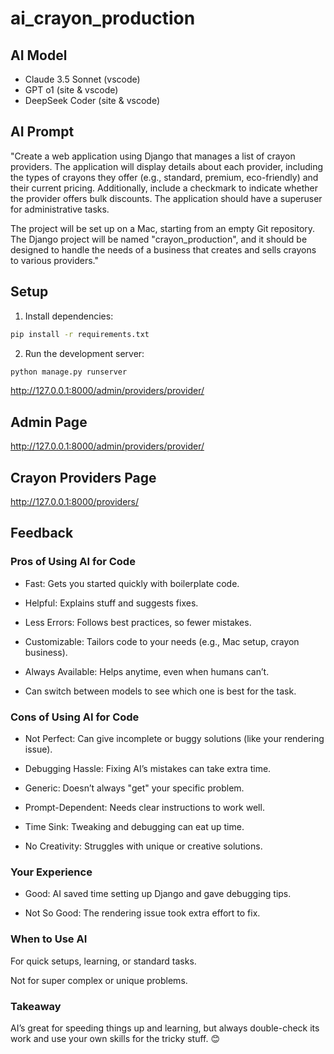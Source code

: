 # ai_crayon_production

## AI Model

- Claude 3.5 Sonnet (vscode)
- GPT o1 (site & vscode)
- DeepSeek Coder (site & vscode)

## AI Prompt

"Create a web application using Django that manages a list of crayon providers. The application will display details about each provider, including the types of crayons they offer (e.g., standard, premium, eco-friendly) and their current pricing. Additionally, include a checkmark to indicate whether the provider offers bulk discounts. The application should have a superuser for administrative tasks.

The project will be set up on a Mac, starting from an empty Git repository. The Django project will be named "crayon_production", and it should be designed to handle the needs of a business that creates and sells crayons to various providers."

## Setup

1. Install dependencies:

```bash
pip install -r requirements.txt
```

2. Run the development server:

```bash
python manage.py runserver
```

http://127.0.0.1:8000/admin/providers/provider/

## Admin Page

http://127.0.0.1:8000/admin/providers/provider/

## Crayon Providers Page

http://127.0.0.1:8000/providers/

## Feedback

### Pros of Using AI for Code

- Fast: Gets you started quickly with boilerplate code.

- Helpful: Explains stuff and suggests fixes.

- Less Errors: Follows best practices, so fewer mistakes.

- Customizable: Tailors code to your needs (e.g., Mac setup, crayon business).

- Always Available: Helps anytime, even when humans can’t.

- Can switch between models to see which one is best for the task.

### Cons of Using AI for Code

- Not Perfect: Can give incomplete or buggy solutions (like your rendering issue).

- Debugging Hassle: Fixing AI’s mistakes can take extra time.

- Generic: Doesn’t always "get" your specific problem.

- Prompt-Dependent: Needs clear instructions to work well.

- Time Sink: Tweaking and debugging can eat up time.

- No Creativity: Struggles with unique or creative solutions.

### Your Experience

- Good: AI saved time setting up Django and gave debugging tips.

- Not So Good: The rendering issue took extra effort to fix.

### When to Use AI

For quick setups, learning, or standard tasks.

Not for super complex or unique problems.

### Takeaway

AI’s great for speeding things up and learning, but always double-check its work and use your own skills for the tricky stuff. 😊
